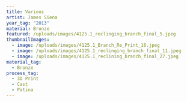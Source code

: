 ```yaml
---
title: Various
artist: James Siena
year_tag: "2013"
material: Bronze
featured: /uploads/images/4125.1_reclinging_branch_final_5.jpeg
thumbnailImages:
  - image: /uploads/images/4125.1_Branch_Re_Print_16.jpeg
  - image: /uploads/images/4125.1_reclinging_branch_final_11.jpeg
  - image: /uploads/images/4125.1_reclining_branch_final_27.jpeg
material_tag:
  - Bronze
process_tag:
  - 3D Print
  - Cast
  - Patina
---
```

